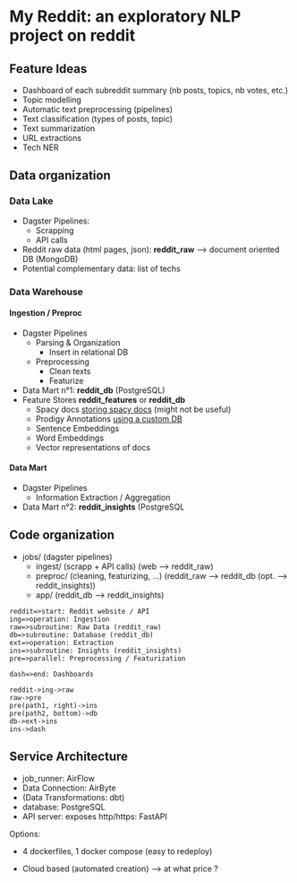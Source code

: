 # My Reddit: an exploratory NLP project on reddit

## Feature Ideas

- Dashboard of each subreddit summary (nb posts, topics, nb votes, etc.)
- Topic modelling
- Automatic text preprocessing (pipelines)
- Text classification (types of posts, topic)
- Text summarization
- URL extractions
- Tech NER

## Data organization

### Data Lake

- Dagster Pipelines:
  - Scrapping
  - API calls
- Reddit raw data (html pages, json): **reddit_raw** --> document oriented DB (MongoDB)
- Potential complementary data: list of techs

### Data Warehouse

#### Ingestion / Preproc

- Dagster Pipelines
  - Parsing & Organization
    - Insert in relational DB
  - Preprocessing
    - Clean texts
    - Featurize
- Data Mart n°1: **reddit_db** (PostgreSQL)
- Feature Stores **reddit_features** or **reddit_db**
  - Spacy docs [storing spacy docs](https://spacy.io/usage/saving-loading#docs) (might not be useful)
  - Prodigy Annotations [using a custom DB](https://prodi.gy/docs/api-database#setup-postgresql)
  - Sentence Embeddings
  - Word Embeddings
  - Vector representations of docs

#### Data Mart

- Dagster Pipelines
  - Information Extraction / Aggregation
- Data Mart n°2: **reddit_insights** (PostgreSQL

## Code organization

- jobs/ (dagster pipelines)
  - ingest/ (scrapp + API calls) (web --> reddit_raw)
  - preproc/ (cleaning, featurizing, ...) (reddit_raw --> reddit_db (opt. --> reddit_insights))
  - app/ (reddit_db --> reddit_insights)

```flowchart
reddit=>start: Reddit website / API
ing=>operation: Ingestion
raw=>subroutine: Raw Data (reddit_raw)
db=>subroutine: Database (reddit_db)
ext=>operation: Extraction
ins=>subroutine: Insights (reddit_insights)
pre=>parallel: Preprocessing / Featurization

dash=>end: Dashboards

reddit->ing->raw
raw->pre
pre(path1, right)->ins
pre(path2, bottom)->db
db->ext->ins
ins->dash
```

## Service Architecture

- job_runner: AirFlow
- Data Connection: AirByte
- (Data Transformations: dbt)
- database: PostgreSQL
- API server: exposes http/https: FastAPI

Options:

- 4 dockerfiles, 1 docker compose (easy to redeploy)

- Cloud based (automated creation) --> at what price ?



#
